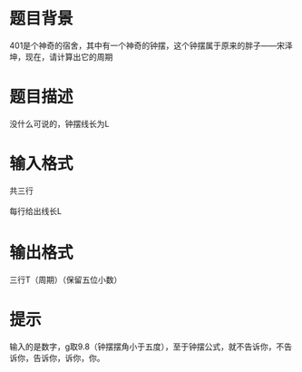 # 

 
 # 题目背景 
<p>401是个神奇的宿舍，其中有一个神奇的钟摆，这个钟摆属于原来的胖子&mdash;&mdash;宋泽坤，现在，请计算出它的周期</p> 

 
 # 题目描述 
<p>没什么可说的，钟摆线长为L</p> 

 
 # 输入格式 
<p>共三行<span style="line-height: 1.6em;">&nbsp;</span></p>

<p><span style="line-height: 1.6em;">每行给出线长L</span></p> 

 
 # 输出格式 
<p>三行T（周期）（保留五位小数）</p> 

 
 # 提示 
<p>输入的是数字，g取9.8（钟摆摆角小于五度），至于钟摆公式，就不告诉你，不告诉你，告诉你，诉你，你。</p> 
